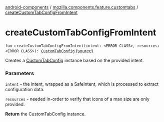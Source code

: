 [android-components](../index.md) / [mozilla.components.feature.customtabs](index.md) / [createCustomTabConfigFromIntent](./create-custom-tab-config-from-intent.md)

# createCustomTabConfigFromIntent

`fun createCustomTabConfigFromIntent(intent: <ERROR CLASS>, resources: <ERROR CLASS>): `[`CustomTabConfig`](../mozilla.components.browser.session.tab/-custom-tab-config/index.md) [(source)](https://github.com/mozilla-mobile/android-components/blob/master/components/feature/customtabs/src/main/java/mozilla/components/feature/customtabs/CustomTabConfigHelper.kt#L83)

Creates a [CustomTabConfig](../mozilla.components.browser.session.tab/-custom-tab-config/index.md) instance based on the provided intent.

### Parameters

`intent` - the intent, wrapped as a SafeIntent, which is processed to extract configuration data.

`resources` - needed in-order to verify that icons of a max size are only provided.

**Return**
the CustomTabConfig instance.

